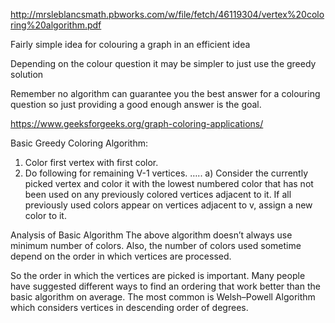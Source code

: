 http://mrsleblancsmath.pbworks.com/w/file/fetch/46119304/vertex%20coloring%20algorithm.pdf

Fairly simple idea for colouring a graph in an efficient idea

Depending on the colour question it may be simpler to just use the greedy solution

Remember no algorithm can guarantee you the best answer for a colouring question so just providing a good enough answer is the goal.

https://www.geeksforgeeks.org/graph-coloring-applications/

Basic Greedy Coloring Algorithm:

1. Color first vertex with first color.
2. Do following for remaining V-1 vertices.
….. a) Consider the currently picked vertex and color it with the
lowest numbered color that has not been used on any previously
colored vertices adjacent to it. If all previously used colors
appear on vertices adjacent to v, assign a new color to it.

Analysis of Basic Algorithm
The above algorithm doesn’t always use minimum number of colors. Also, the number of colors used sometime depend on the order in which vertices are processed.

So the order in which the vertices are picked is important. Many people have suggested different ways to find an ordering that work better than the basic algorithm on average. The most common is Welsh–Powell Algorithm which considers vertices in descending order of degrees.
